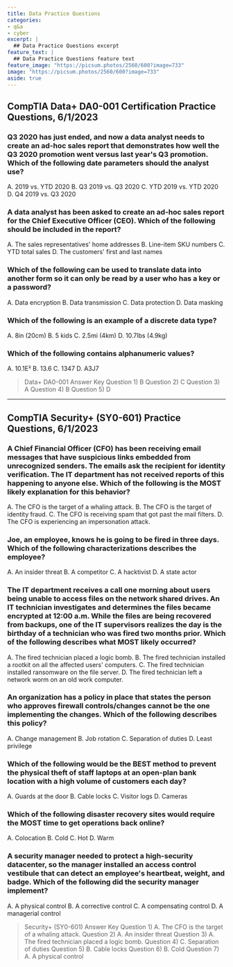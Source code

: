 ```yaml
---
title: Data Practice Questions
categories:
- q&a
- cyber
excerpt: |
  ## Data Practice Questions excerpt
feature_text: |  
  ## Data Practice Questions feature text
feature_image: "https://picsum.photos/2560/600?image=733"
image: "https://picsum.photos/2560/600?image=733"
aside: true
---
```


## CompTIA Data+ DA0-001 Certification Practice Questions, 6/1/2023

### Q3 2020 has just ended, and now a data analyst needs to create an ad-hoc sales report that demonstrates how well the Q3 2020 promotion went versus last year's Q3 promotion. Which of the following date parameters should the analyst use?

A. 2019 vs. YTD 2020
B. Q3 2019 vs. Q3 2020
C. YTD 2019 vs. YTD 2020
D. Q4 2019 vs. Q3 2020

### A data analyst has been asked to create an ad-hoc sales report for the Chief Executive Officer (CEO). Which of the following should be included in the report?

A. The sales representatives' home addresses
B. Line-item SKU numbers
C. YTD total sales
D. The customers' first and last names

### Which of the following can be used to translate data into another form so it can only be read by a user who has a key or a password?

A.    Data encryption
B.    Data transmission
C.    Data protection
D.    Data masking

### Which of the following is an example of a discrete data type?

A. 8in (20cm)
B. 5 kids
C. 2.5mi (4km)
D. 10.7lbs (4.9kg)

### Which of the following contains alphanumeric values?

A. 10.1Ε²
B. 13.6
C. 1347
D. A3J7

>Data+ DA0-001 Answer Key
Question 1) B
Question 2) C
Question 3) A
Question 4) B
Question 5) D

---
## CompTIA Security+ (SY0-601) Practice Questions, 6/1/2023

### A Chief Financial Officer (CFO) has been receiving email messages that have suspicious links embedded from unrecognized senders. The emails ask the recipient for identity verification. The IT department has not received reports of this happening to anyone else. Which of the following is the MOST likely explanation for this behavior?

A. The CFO is the target of a whaling attack.
B. The CFO is the target of identity fraud.
C. The CFO is receiving spam that got past the mail filters.
D. The CFO is experiencing an impersonation attack.

### Joe, an employee, knows he is going to be fired in three days. Which of the following characterizations describes the employee?

A. An insider threat
B. A competitor
C. A hacktivist
D. A state actor

### The IT department receives a call one morning about users being unable to access files on the network shared drives. An IT technician investigates and determines the files became encrypted at 12:00 a.m. While the files are being recovered from backups, one of the IT supervisors realizes the day is the birthday of a technician who was fired two months prior. Which of the following describes what MOST likely occurred?

A. The fired technician placed a logic bomb.
B. The fired technician installed a rootkit on all the affected users' computers.
C. The fired technician installed ransomware on the file server.
D. The fired technician left a network worm on an old work computer.

### An organization has a policy in place that states the person who approves firewall controls/changes cannot be the one implementing the changes. Which of the following describes this policy?

A. Change management
B. Job rotation
C. Separation of duties
D. Least privilege

### Which of the following would be the BEST method to prevent the physical theft of staff laptops at an open-plan bank location with a high volume of customers each day?

A. Guards at the door
B. Cable locks
C. Visitor logs
D. Cameras

### Which of the following disaster recovery sites would require the MOST time to get operations back online?

A. Colocation
B. Cold
C. Hot
D. Warm

### A security manager needed to protect a high-security datacenter, so the manager installed an access control vestibule that can detect an employee's heartbeat, weight, and badge. Which of the following did the security manager implement?

A. A physical control
B. A corrective control
C. A compensating control
D. A managerial control

>Security+ (SY0-601) Answer Key
Question 1) A. The CFO is the target of a whaling attack.
Question 2) A. An insider threat
Question 3) A. The fired technician placed a logic bomb.
Question 4) C. Separation of duties
Question 5) B. Cable locks
Question 6) B. Cold
Question 7) A. A physical control
